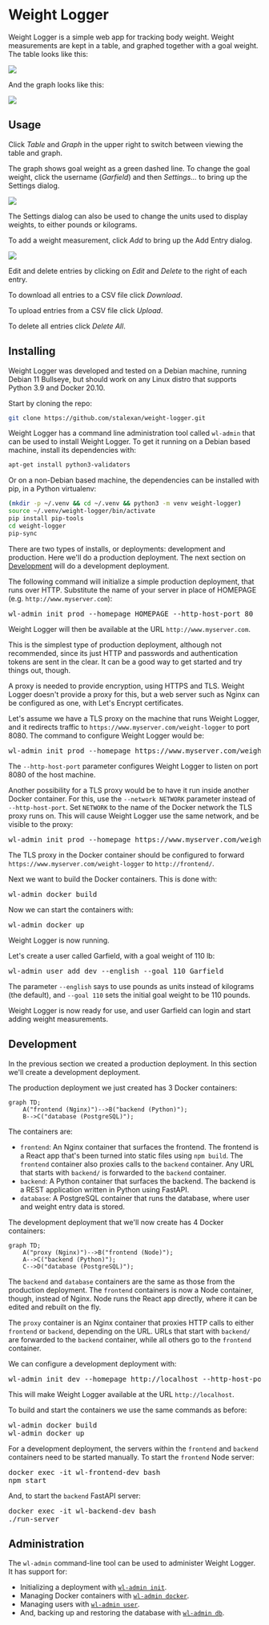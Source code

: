 Weight Logger
===

Weight Logger is a simple web app for tracking body weight. Weight measurements
are kept in a table, and graphed together with a goal weight. The table looks
like this:

<img src="https://user-images.githubusercontent.com/2266363/204881934-a3758603-82fe-4229-90c3-f126260a1e7a.png" />

And the graph looks like this:

<img src="https://user-images.githubusercontent.com/2266363/204883586-71594c5e-881a-49b8-950c-09863ad0ba19.png" />

Usage
---

Click _Table_ and _Graph_ in the upper right to switch between viewing the
table and graph.

The graph shows goal weight as a green dashed line. To change the goal weight,
click the username (_Garfield_) and then _Settings..._ to bring up the Settings
dialog.

<img src="https://user-images.githubusercontent.com/2266363/204884149-3432d8b5-08b0-4299-a66f-90e59889ddc8.png" />

The Settings dialog can also be used to change the units used to display
weights, to either pounds or kilograms.

To add a weight measurement, click _Add_ to bring up the Add Entry dialog.

<img src="https://user-images.githubusercontent.com/2266363/204884259-3dc8beb8-f3d1-4db6-b26a-023aca835c6e.png" />

Edit and delete entries by clicking on _Edit_ and _Delete_ to the right of each entry.

To download all entries to a CSV file click _Download_.

To upload entries from a CSV file click _Upload_.

To delete all entries click _Delete All_.

Installing
---

Weight Logger was developed and tested on a Debian machine, running Debian 11
Bullseye, but should work on any Linux distro that supports Python 3.9 and
Docker 20.10.

Start by cloning the repo:

```sh
git clone https://github.com/stalexan/weight-logger.git
```

Weight Logger has a command line administration tool called `wl-admin` that can
be used to install Weight Logger. To get it running on a Debian based machine,
install its dependencies with:

```sh
apt-get install python3-validators
```

Or on a non-Debian based machine, the dependencies can be installed with pip,
in a Python virtualenv:

```sh
(mkdir -p ~/.venv && cd ~/.venv && python3 -m venv weight-logger)
source ~/.venv/weight-logger/bin/activate
pip install pip-tools
cd weight-logger
pip-sync
```

There are two types of installs, or deployments: development and production.
Here we'll do a production deployment. The next section on
[Development](#development) will do a development deployment.

The following command will initialize a simple production deployment, that runs
over HTTP. Substitute the name of your server in place of HOMEPAGE (e.g.  `http://www.myserver.com`):

<pre>
wl-admin init prod --homepage HOMEPAGE --http-host-port 80
</pre>

Weight Logger will then be available at the URL `http://www.myserver.com`. 

This is the simplest type of production deployment, although not recommended,
since its just HTTP and passwords and authentication tokens are sent in the
clear. It can be a good way to get started and try things out, though.

A proxy is needed to provide encryption, using HTTPS and TLS. Weight Logger
doesn't provide a proxy for this, but a web server such as Nginx can be
configured as one, with Let's Encrypt certificates.

Let's assume we have a TLS proxy on the machine that runs Weight Logger, and
it redirects traffic to `https://www.myserver.com/weight-logger` to port 8080.
The command to configure Weight Logger would be:

<pre>
wl-admin init prod --homepage https://www.myserver.com/weight-logger --http-host-port 8080
</pre>

The `--http-host-port` parameter configures Weight Logger to listen on port
8080 of the host machine.

Another possibility for a TLS proxy would be to have it run inside another
Docker container.  For this, use the `--network NETWORK` parameter instead of
`--http-host-port`. Set `NETWORK` to the name of the Docker network the TLS
proxy runs on. This will cause Weight Logger use the same network, and be
visible to the proxy:

<pre>
wl-admin init prod --homepage https://www.myserver.com/weight-logger --network NETWORK
</pre>

The TLS proxy in the Docker container should be configured to forward
`https://www.myserver.com/weight-logger` to `http://frontend/`.

Next we want to build the Docker containers. This is done with:

<pre>
wl-admin docker build
</pre>

Now we can start the containers with:

<pre>
wl-admin docker up
</pre>

Weight Logger is now running.

Let's create a user called Garfield, with a goal weight of 110 lb:

<pre>
wl-admin user add dev --english --goal 110 Garfield
</pre>

The parameter `--english` says to use pounds as units instead of kilograms (the
default), and `--goal 110` sets the initial goal weight to be 110 pounds.

Weight Logger is now ready for use, and user Garfield can login and start
adding weight measurements.

Development
---

In the previous section we created a production deployment. In this section
we'll create a development deployment.

The production deployment we just created has 3 Docker containers:

```mermaid
graph TD;
    A("frontend (Nginx)")-->B("backend (Python)");
    B-->C("database (PostgreSQL)");
```

The containers are:

* `frontend`: An Nginx container that surfaces the frontend. The frontend is
  a React app that's been turned into static files using `npm build`.  The
  `frontend` container also proxies calls to the `backend` container. Any URL
  that starts with `backend/` is forwarded to the `backend` container.
* `backend`: A Python container that surfaces the backend. The backend is
  a REST application written in Python using FastAPI.
* `database`: A PostgreSQL container that runs the database, where user and
  weight entry data is stored.

The development deployment that we'll now create has 4 Docker containers:

```mermaid
graph TD;
    A("proxy (Nginx)")-->B("frontend (Node)");
    A-->C("backend (Python)");
    C-->D("database (PostgreSQL)");   
```

The `backend` and `database` containers are the same as those from the
production deployment. The `frontend` containers is now a Node container,
though, instead of Nginx. Node runs the React app directly, where
it can be edited and rebuilt on the fly.

The `proxy` container is an Nginx container that proxies HTTP calls to either
`frontend` or `backend`, depending on the URL. URLs that start with `backend/` are
forwarded to the `backend` container, while all others go to the `frontend`
container.

We can configure a development deployment with:

<pre>
wl-admin init dev --homepage http://localhost --http-host-port 80
</pre>

This will make Weight Logger available at the URL `http://localhost`. 

To build and start the containers we use the same commands as before:

<pre>
wl-admin docker build
wl-admin docker up
</pre>

For a development deployment, the servers within the `frontend` and `backend`
containers need to be started manually. To start the `frontend` Node server:

<pre>
docker exec -it wl-frontend-dev bash
npm start
</pre>

And, to start the `backend` FastAPI server:

<pre>
docker exec -it wl-backend-dev bash
./run-server
</pre>

Administration
---

The `wl-admin` command-line tool can be used to administer Weight Logger. It has support for:

* Initializing a deployment with [`wl-admin init`](docs/wl-admin-init.md).
* Managing Docker containers with [`wl-admin docker`](docs/wl-admin-docker.md).
* Managing users with [`wl-admin user`](docs/wl-admin-user.md).
* And, backing up and restoring the database with [`wl-admin db`](docs/wl-admin-db.md).
